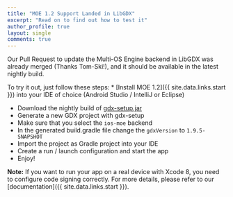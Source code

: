 ```yaml
---
title: "MOE 1.2 Support Landed in LibGDX"
excerpt: "Read on to find out how to test it"
author_profile: true
layout: single
comments: true
---
```


Our Pull Request to update the Multi-OS Engine backend in LibGDX was already merged (Thanks Tom-Ski!), and it should be available in the latest nightly build.

To try it out, just follow these steps:
* [Install MOE 1.2]({{ site.data.links.start }}) into your IDE of choice (Android Studio / IntelliJ or Eclipse)
* Download the nightly build of [gdx-setup.jar](https://libgdx.badlogicgames.com/nightlies/dist/gdx-setup.jar)
* Generate a new GDX project with gdx-setup
 * Make sure that you select the ``ios-moe`` backend
* In the generated build.gradle file change the ``gdxVersion`` to ``1.9.5-SNAPSHOT``
* Import the project as Gradle project into your IDE
* Create a run / launch configuration and start the app
* Enjoy!

**Note:** If you want to run your app on a real device with Xcode 8, you need to configure code signing correctly. For more details, please refer to our [documentation]({{ site.data.links.start }}).
